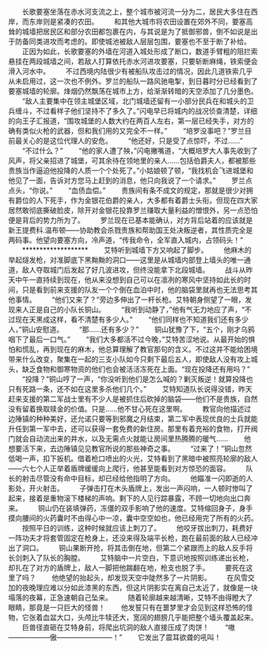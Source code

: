 　　长歌要塞坐落在赤水河支流之上，整个城市被河流一分为二，居民大多住在西岸，而东岸则是紧凑的农田。
　　和其他大城市将农田设置在郊外不同，要塞高耸的城墙把居民区和部分农田都包裹在内，与其说是为了抵御邪兽，倒不如说是出于防备同类进攻而考虑的。即使城池被敌人层层包围，要塞也不至于断了补给。
　　正因为如此，长歌要塞的外墙在河道入城处形成了断口，数道手臂粗的阻拦索悬挂在两段城墙之间，若敌人打算依托赤水河进攻要塞，只要斩断麻绳，铁索便会滑入河水中。
　　不过西境内陆很少有被船队攻击过的情况，因此几道铁索几乎从未启用过，这一次也不例外。罗兰的船队一路风驰电掣，到日暮时分已经看到了要塞城墙的轮廓。烽烟仍然飘荡在城市上方，给渐渐转暗的天空添加了几分墨色。
　　“敌人主要集中在领主城堡区域，北门城墙还留有一小部分民兵在和城头的卫兵缠斗，不过看样子他们坚持不了多久了。”闪电早已将城内的战况侦查清楚，详细的向王子汇报道，“围攻城堡的人数大约在两百人左右，第一层已经失手，对方的确有类似火枪的武器，但和我们用的又完全不一样。”
　　“培罗没事吧？”罗兰目前最关心的是这位代理人的安危。
　　“他还好，只是受了点惊吓，不过……”
　　“不过什么？”
　　“他的家人遭了殃，”闪电撇嘴道，“大概培罗大人事先收到了风声，将父亲招进了城堡，可其余待在领地里的亲人……包括伯爵夫人，都被那些贵族当作逼迫他投降的人质一个个处死了。”小姑娘顿了顿，“我找机会飞进城堡和他见了一面，告诉对方您马上赶到的消息，他只向我说了一个请求。”
　　罗兰点点头，“你说。”
　　“血债血偿。”
　　贵族间有条不成文的规定，那就是很少对拥有爵位的人下死手，作为金银花伯爵的亲人，大多都有着爵士头衔。但现在四大家居然敢彻底撕破脸皮，除开对金银花投靠罗兰赚取大量利益的憎恨外，另一点恐怕便是背后的势力所为了。
　　罗兰现在已基本能确认，对方背后站着的应该就是新王提费科.温布顿——协助教会杀戮贵族和帮助国王处决叛逆者，其性质完全是两码事。他望向要塞方向，冷声道，“传我命令，全军直入城内，占领码头！”
　　*******************
　　艾特听到城墙下方又响起了脚步。
　　他麻木的举起燧发枪，对准脚底下黑黝黝的洞口——这里是从城墙内部登上墙头的唯一通道，敌人夺取城门后发起了好几波进攻，但终没能拿下北段城墙。
　　战斗从昨天中午一直持续到现在，他从来没想到自己可以在凛冽的寒风中坚持如此长的时间，只是看到前来支援的队友一个个倒在血泊中时，他的脑袋里就再也无法思考其他事情。
　　“他们又来了？”旁边多伸出了一杆长枪。艾特朝身侧望了一眼，发现来人正是自己的小队长铜山。
　　“我听到动静了，”他有气无力地应了声，“不过现在天黑成这样，看不清楚有多少人。”
　　“他们同样也不知道我们还有多少人，”铜山安慰道。
　　“那……还有多少？”
　　铜山犹豫了下，“五个，刚才乌鸦咽下了最后一口气。”
　　“我们大多都活不过今晚，”艾特苦涩地说。从最开始的惧怕和慌乱，再到现在的麻木，他总算理解了教官那句的含义。不过这并不能给困境带来什么改变，聚集在一起的三支小队如今只剩下最后五人，即使敌人没有攻上城头，缺乏食物和御寒物资的他们也会被活活冻死在上面。“现在投降还有用吗？”
　　“投降？”铜山哼了一声，“你没听到他们是怎么喊的？剿灭叛逆！就算投降也只有死路一条，还不如在这里多杀他们几个。”
　　艾特知道队长说得没错，昨天赶来支援的第二军战士里有不少人是被抓住后砍掉的脑袋——他们不是贵族，自然没有留着换取赎金的价值。只是……他不甘心死在这里啊。
　　教官向他描述过边陲镇的种种美好，还允诺只要等到邪魔之月结束，第二军中表现优良的士兵就能升任到第一军中去，还可以获得一套免费的新住房。那里有着充裕的食物，打开阀门就会自动流出来的井水，以及无需点火就能让房间里热腾腾的暖气……
　　他想要活下来，去边陲镇见见教官所说的那些神奇之事。
　　“过来了！”铜山忽然低喝一声，扣下扳机。借着枪口喷出的火光，艾特看到了黑暗中被照亮轮廓的敌人——六七个人正举着盾牌缓缓向上爬行，他甚至能看到对方惊恐的面容。
　　队长的射击尽管没有命中目标，却已经给他指明了方向。
　　他瞄准一闪即逝的人影处，开火射击。
　　子弹击打在木头盾牌上，发出一声闷响，一人顿时惨叫了起来，接着是重物滚下楼梯的声响。剩下的人见行踪暴露，不顾一切地向出口奔来。
　　铜山仍在装填弹药，冻僵的双手影响了他的速度。艾特缩回身子，身手摸向腰间的火药囊时不由得心中一凉，囊中空空如也，他已经用完了所有的火药。
　　按照平日的训练，这种时候就应该上刺刀了。
　　他咬牙拔出刺刀，耗费好一阵功夫才将套管固定在枪身上，还没来得及端平长枪，跑在最前面的敌人已经冲出了洞口。
　　铜山果断开抢，将其击倒在地，但第二个紧跟而上的敌人反手将长剑刺入了队长的胸膛。
　　艾特脑中一片空白，下意识地按照训练递出长枪，却扎在了对方的盾牌上，敌人一脚把他踹翻在地，枪支也脱了手。
　　要死在这里了吗？
　　他绝望的抬起头，却发现天空中陡然多了一片阴影。
　　在风雪交加的夜晚理应难以分如此漆黑的东西，但这片阴影实在离自己太近了，就像是一块塌落的夜幕，正急速朝自己坠来。
　　随着轮廓越来越清晰，艾特不由得瞪大了眼睛，那竟是一只巨大的怪兽！
　　他发誓只有在噩梦里才会见到这样恐怖的怪物，它张着血盆大口，头颅比牛犊还大，宽阔的翅膀几乎能把整个墙头覆盖起来。
　　巨兽径直砸在艾特身前，将爬出坑洞的敌人直接压成了肉饼！
　　“嗷——————傲————————！”
　　它发出了震耳欲聋的吼叫！